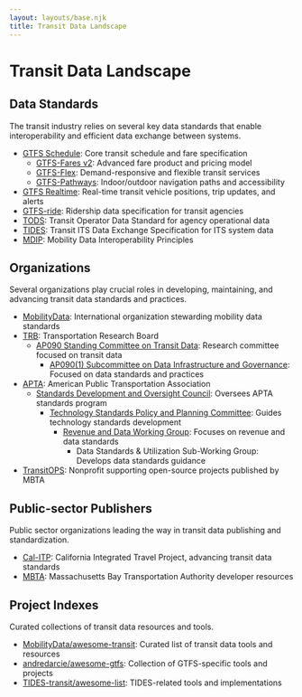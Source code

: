 ```yaml
---
layout: layouts/base.njk
title: Transit Data Landscape
---
```


# Transit Data Landscape

<div class="page-content">

## Data Standards

The transit industry relies on several key data standards that enable interoperability and efficient data exchange between systems.

- [GTFS Schedule](https://gtfs.org/documentation/schedule/reference/): Core transit schedule and fare specification
    - [GTFS-Fares v2](https://gtfs.org/community/extensions/fares-v2/): Advanced fare product and pricing model
    - [GTFS-Flex](https://gtfs.org/community/extensions/flex/): Demand-responsive and flexible transit services
    - [GTFS-Pathways](https://gtfs.org/documentation/schedule/examples/pathways/): Indoor/outdoor navigation paths and accessibility
- [GTFS Realtime](https://gtfs.org/documentation/realtime/reference/): Real-time transit vehicle positions, trip updates, and alerts
- [GTFS-ride](https://gtfsride.org/): Ridership data specification for transit agencies
- [TODS](https://ods.calitp.org/): Transit Operator Data Standard for agency operational data
- [TIDES](https://tides-transit.org/): Transit ITS Data Exchange Specification for ITS system data
- [MDIP](https://www.interoperablemobility.org/): Mobility Data Interoperability Principles

</div>

<div class="page-content">

## Organizations

Several organizations play crucial roles in developing, maintaining, and advancing transit data standards and practices.

- [MobilityData](https://mobilitydata.org): International organization stewarding mobility data standards
- [TRB](https://www.mytrb.org/): Transportation Research Board
    - [AP090 Standing Committee on Transit Data](https://www.trb-transit-data.org/): Research committee focused on transit data
        - [AP090(1) Subcommittee on Data Infrastructure and Governance](https://www.trb-transit-data.org/subcommittees/data-infra-gov/): Focused on data standards and practices
- [APTA](https://www.apta.com/): American Public Transportation Association
    - [Standards Development and Oversight Council](https://www.apta.com/member-resources/committees/): Oversees APTA standards program
        - [Technology Standards Policy and Planning Committee](https://www.apta.com/member-resources/committees/): Guides technology standards development
            - [Revenue and Data Working Group](https://www.aptaconnect.com/communities/community-home?CommunityKey=4192fc3b-1499-48d7-bd7a-3cc6d83dab07): Focuses on revenue and data standards
                - Data Standards & Utilization Sub-Working Group: Develops data standards guidance
- [TransitOPS](https://transitops.co/): Nonprofit supporting open-source projects published by MBTA

</div>

<div class="page-content">

## Public-sector Publishers

Public sector organizations leading the way in transit data publishing and standardization.

- [Cal-ITP](https://github.com/cal-itp): California Integrated Travel Project, advancing transit data standards
- [MBTA](https://github.com/mbta): Massachusetts Bay Transportation Authority developer resources

</div>

<div class="page-content">

## Project Indexes

Curated collections of transit data resources and tools.

- [MobilityData/awesome-transit](https://github.com/MobilityData/awesome-transit): Curated list of transit data tools and resources
- [andredarcie/awesome-gtfs](https://github.com/andredarcie/awesome-gtfs): Collection of GTFS-specific tools and projects
- [TIDES-transit/awesome-list](https://github.com/TIDES-transit/awesome-list): TIDES-related tools and implementations

</div>
